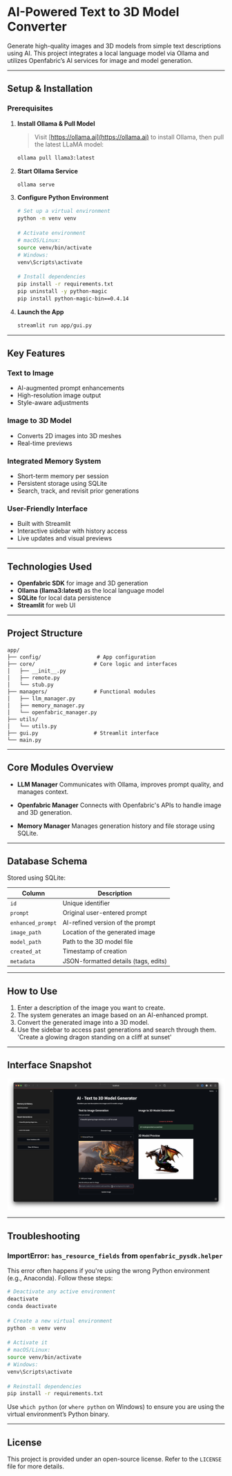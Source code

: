 
# AI-Powered Text to 3D Model Converter

Generate high-quality images and 3D models from simple text descriptions using AI. This project integrates a local language model via Ollama and utilizes Openfabric’s AI services for image and model generation.

---

##  Setup & Installation

###  Prerequisites

1. **Install Ollama & Pull Model**
   > Visit [https://ollama.ai](https://ollama.ai) to install Ollama, then pull the latest LLaMA model:

   ```bash
   ollama pull llama3:latest

2. **Start Ollama Service**

   ```bash
   ollama serve
   ```

3. **Configure Python Environment**

   ```bash
   # Set up a virtual environment
   python -m venv venv

   # Activate environment
   # macOS/Linux:
   source venv/bin/activate
   # Windows:
   venv\Scripts\activate

   # Install dependencies
   pip install -r requirements.txt
   pip uninstall -y python-magic
   pip install python-magic-bin==0.4.14
   ```

4. **Launch the App**

   ```bash
   streamlit run app/gui.py
   ```

---

##  Key Features

###  Text to Image

* AI-augmented prompt enhancements
* High-resolution image output
* Style-aware adjustments

###  Image to 3D Model

* Converts 2D images into 3D meshes
* Real-time previews

###  Integrated Memory System

* Short-term memory per session
* Persistent storage using SQLite
* Search, track, and revisit prior generations

###  User-Friendly Interface

* Built with Streamlit
* Interactive sidebar with history access
* Live updates and visual previews

---

##  Technologies Used

* **Openfabric SDK** for image and 3D generation
* **Ollama (llama3\:latest)** as the local language model
* **SQLite** for local data persistence
* **Streamlit** for web UI

---

##  Project Structure

```
app/
├── config/                  # App configuration
├── core/                   # Core logic and interfaces
│   ├── __init__.py
│   ├── remote.py
│   └── stub.py
├── managers/               # Functional modules
│   ├── llm_manager.py
│   ├── memory_manager.py
│   └── openfabric_manager.py
├── utils/
│   └── utils.py
├── gui.py                  # Streamlit interface
└── main.py
```

---

##  Core Modules Overview

* **LLM Manager**
  Communicates with Ollama, improves prompt quality, and manages context.

* **Openfabric Manager**
  Connects with Openfabric's APIs to handle image and 3D generation.

* **Memory Manager**
  Manages generation history and file storage using SQLite.

---

##  Database Schema

Stored using SQLite:

| Column            | Description                          |
| ----------------- | ------------------------------------ |
| `id`              | Unique identifier                    |
| `prompt`          | Original user-entered prompt         |
| `enhanced_prompt` | AI-refined version of the prompt     |
| `image_path`      | Location of the generated image      |
| `model_path`      | Path to the 3D model file            |
| `created_at`      | Timestamp of creation                |
| `metadata`        | JSON-formatted details (tags, edits) |

---

##  How to Use

1. Enter a description of the image you want to create.
2. The system generates an image based on an AI-enhanced prompt.
3. Convert the generated image into a 3D model.
4. Use the sidebar to access past generations and search through them.
'Create a glowing dragon standing on a cliff at sunset'

---

##  Interface Snapshot

![App Interface](screenshot.png)

---

##  Troubleshooting

###  ImportError: `has_resource_fields` from `openfabric_pysdk.helper`

This error often happens if you're using the wrong Python environment (e.g., Anaconda). Follow these steps:

```bash
# Deactivate any active environment
deactivate
conda deactivate

# Create a new virtual environment
python -m venv venv

# Activate it
# macOS/Linux:
source venv/bin/activate
# Windows:
venv\Scripts\activate

# Reinstall dependencies
pip install -r requirements.txt
```

Use `which python` (or `where python` on Windows) to ensure you are using the virtual environment’s Python binary.

---

##  License

This project is provided under an open-source license. Refer to the `LICENSE` file for more details.

